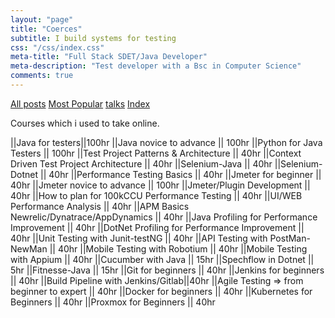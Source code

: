 ```yaml
---
layout: "page"
title: "Coerces"
subtitle: I build systems for testing
css: "/css/index.css"
meta-title: "Full Stack SDET/Java Developer"
meta-description: "Test developer with a Bsc in Computer Science"
comments: true
---
```

<div class="list-filters">
    <a href="/" class="list-filter filter-selected">All posts</a>
    <a href="/popular" class="list-filter">Most Popular</a>
	<a href="/talks" class="list-filter">talks</a>
    <a href="/tags" class="list-filter">Index</a>
</div>

Courses which i used to take online. 

||Java for testers||100hr
||Java novice to advance || 100hr 
||Python for Java Testers || 100hr
||Test Project Patterns & Architecture || 40hr
||Context Driven Test Project Architecture || 40hr 
||Selenium-Java || 40hr
||Selenium-Dotnet || 40hr
||Performance Testing Basics || 40hr
||Jmeter for beginner || 40hr
||Jmeter novice to advance || 100hr
||Jmeter/Plugin Development || 40hr
||How to plan for 100kCCU Performance Testing || 40hr
||UI/WEB Performance Analysis || 40hr
||APM Basics Newrelic/Dynatrace/AppDynamics || 40hr
||Java Profiling for Performance Improvement || 40hr
||DotNet Profiling for Performance Improvement || 40hr
||Unit Testing with Junit-testNG || 40hr
||API Testing with PostMan-NewMan || 40hr
||Mobile Testing with Robotium || 40hr
||Mobile Testing with Appium || 40hr
||Cucumber with Java || 15hr
||Spechflow in Dotnet || 5hr
||Fitnesse-Java || 15hr
||Git for beginners || 40hr
||Jenkins for beginners || 40hr
||Build Pipeline with Jenkins/Gitlab||40hr
||Agile Testing => from beginner to expert || 40hr
||Docker for beginners || 40hr
||Kubernetes for Beginners || 40hr
||Proxmox for Beginners || 40hr
 
